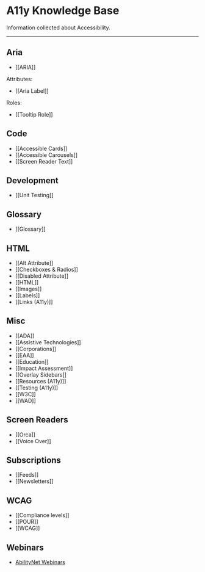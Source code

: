 # A11y Knowledge Base

Information collected about Accessibility.

---

## Aria

- [[ARIA]]

Attributes:
- [[Aria Label]]

Roles:
- [[Tooltip Role]]

## Code

- [[Accessible Cards]]
- [[Accessible Carousels]]
- [[Screen Reader Text]]

## Development

- [[Unit Testing]]

## Glossary

- [[Glossary]]

## HTML

- [[Alt Attribute]]
- [[Checkboxes & Radios]]
- [[Disabled Attribute]]
- [[HTML]]
- [[Images]]
- [[Labels]]
- [[Links (A11y)]]

## Misc

- [[ADA]]
- [[Assistive Technologies]]
- [[Corporations]]
- [[EAA]]
- [[Education]]
- [[Impact Assessment]]
- [[Overlay Sidebars]]
- [[Resources (A11y)]]
- [[Testing (A11y)]]
- [[W3C]]
- [[WAD]]

## Screen Readers

- [[Orca]]
- [[Voice Over]] 

## Subscriptions

- [[Feeds]]
- [[Newsletters]]

## WCAG

- [[Compliance levels]]
- [[POUR]]
- [[WCAG]]

## Webinars

- [AbilityNet Webinars](AbilityNet%20Webinars.md)